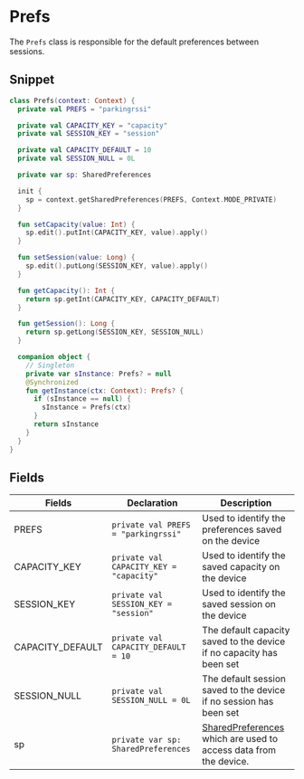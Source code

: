 # Prefs

The `Prefs` class is responsible for the default preferences between sessions.

## Snippet

```kt
class Prefs(context: Context) {
  private val PREFS = "parkingrssi"

  private val CAPACITY_KEY = "capacity"
  private val SESSION_KEY = "session"

  private val CAPACITY_DEFAULT = 10
  private val SESSION_NULL = 0L

  private var sp: SharedPreferences

  init {
    sp = context.getSharedPreferences(PREFS, Context.MODE_PRIVATE)
  }

  fun setCapacity(value: Int) {
    sp.edit().putInt(CAPACITY_KEY, value).apply()
  }

  fun setSession(value: Long) {
    sp.edit().putLong(SESSION_KEY, value).apply()
  }

  fun getCapacity(): Int {
    return sp.getInt(CAPACITY_KEY, CAPACITY_DEFAULT)
  }

  fun getSession(): Long {
    return sp.getLong(SESSION_KEY, SESSION_NULL)
  }

  companion object {
    // Singleton
    private var sInstance: Prefs? = null
    @Synchronized
    fun getInstance(ctx: Context): Prefs? {
      if (sInstance == null) {
        sInstance = Prefs(ctx)
      }
      return sInstance
    }
  }
}
```

## Fields

| Fields           | Declaration                             | Description                                                                                                                                   |
| ---------------- | --------------------------------------- | --------------------------------------------------------------------------------------------------------------------------------------------- |
| PREFS            | `private val PREFS = "parkingrssi"`     | Used to identify the preferences saved on the device                                                                                          |
| CAPACITY_KEY     | `private val CAPACITY_KEY = "capacity"` | Used to identify the saved capacity on the device                                                                                             |
| SESSION_KEY      | `private val SESSION_KEY = "session"`   | Used to identify the saved session on the device                                                                                              |
| CAPACITY_DEFAULT | `private val CAPACITY_DEFAULT = 10`     | The default capacity saved to the device if no capacity has been set                                                                          |
| SESSION_NULL     | `private val SESSION_NULL = 0L`         | The default session saved to the device if no session has been set                                                                            |
| sp               | `private var sp: SharedPreferences`     | [SharedPreferences](https://developer.android.com/reference/android/content/SharedPreferences) which are used to access data from the device. |
